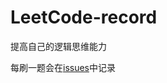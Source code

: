 # LeetCode-record
提高自己的逻辑思维能力

每刷一题会在[issues](https://github.com/kaasia/LeetCode-record/issues/1)中记录

